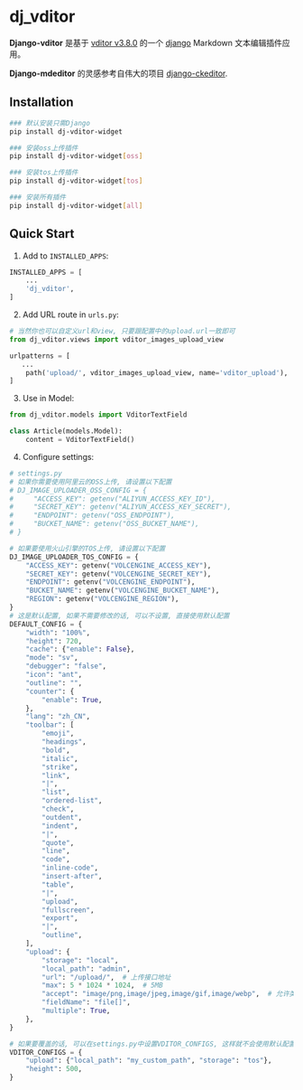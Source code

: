 # dj_vditor

**Django-vditor** 是基于 [vditor v3.8.0](https://github.com/Vanessa219/vditor) 的一个 [django](djangoproject.com) Markdown 文本编辑插件应用。

**Django-mdeditor** 的灵感参考自伟大的项目 [django-ckeditor](https://github.com/django-ckeditor/django-ckeditor).

## Installation

```bash
### 默认安装只需Django
pip install dj-vditor-widget

### 安装oss上传插件
pip install dj-vditor-widget[oss]

### 安装tos上传插件
pip install dj-vditor-widget[tos]

### 安装所有插件
pip install dj-vditor-widget[all]

```

## Quick Start

1. Add to `INSTALLED_APPS`:

```python
INSTALLED_APPS = [
    ...
    'dj_vditor',
]
```

2. Add URL route in `urls.py`:

```python
# 当然你也可以自定义url和view, 只要跟配置中的upload.url一致即可
from dj_vditor.views import vditor_images_upload_view

urlpatterns = [
   ...
    path('upload/', vditor_images_upload_view, name='vditor_upload'),
]
```

3. Use in Model:

```python
from dj_vditor.models import VditorTextField

class Article(models.Model):
    content = VditorTextField()
```

4. Configure settings:

```python
# settings.py
# 如果你需要使用阿里云的OSS上传, 请设置以下配置
# DJ_IMAGE_UPLOADER_OSS_CONFIG = {
#     "ACCESS_KEY": getenv("ALIYUN_ACCESS_KEY_ID"),
#     "SECRET_KEY": getenv("ALIYUN_ACCESS_KEY_SECRET"),
#     "ENDPOINT": getenv("OSS_ENDPOINT"),
#     "BUCKET_NAME": getenv("OSS_BUCKET_NAME"),
# }

# 如果要使用火山引擎的TOS上传, 请设置以下配置
DJ_IMAGE_UPLOADER_TOS_CONFIG = {
    "ACCESS_KEY": getenv("VOLCENGINE_ACCESS_KEY"),
    "SECRET_KEY": getenv("VOLCENGINE_SECRET_KEY"),
    "ENDPOINT": getenv("VOLCENGINE_ENDPOINT"),
    "BUCKET_NAME": getenv("VOLCENGINE_BUCKET_NAME"),
    "REGION": getenv("VOLCENGINE_REGION"),
}
# 这是默认配置, 如果不需要修改的话, 可以不设置, 直接使用默认配置
DEFAULT_CONFIG = {
    "width": "100%",
    "height": 720,
    "cache": {"enable": False},
    "mode": "sv",
    "debugger": "false",
    "icon": "ant",
    "outline": "",
    "counter": {
        "enable": True,
    },
    "lang": "zh_CN",
    "toolbar": [
        "emoji",
        "headings",
        "bold",
        "italic",
        "strike",
        "link",
        "|",
        "list",
        "ordered-list",
        "check",
        "outdent",
        "indent",
        "|",
        "quote",
        "line",
        "code",
        "inline-code",
        "insert-after",
        "table",
        "|",
        "upload",
        "fullscreen",
        "export",
        "|",
        "outline",
    ],
    "upload": {
        "storage": "local",
        "local_path": "admin",
        "url": "/upload/",  # 上传接口地址
        "max": 5 * 1024 * 1024,  # 5MB
        "accept": "image/png,image/jpeg,image/gif,image/webp",  # 允许类型
        "fieldName": "file[]",
        "multiple": True,
    },
}

# 如果要覆盖的话, 可以在settings.py中设置VDITOR_CONFIGS, 这样就不会使用默认配置了
VDITOR_CONFIGS = {
    "upload": {"local_path": "my_custom_path", "storage": "tos"},
    "height": 500,
}

```
